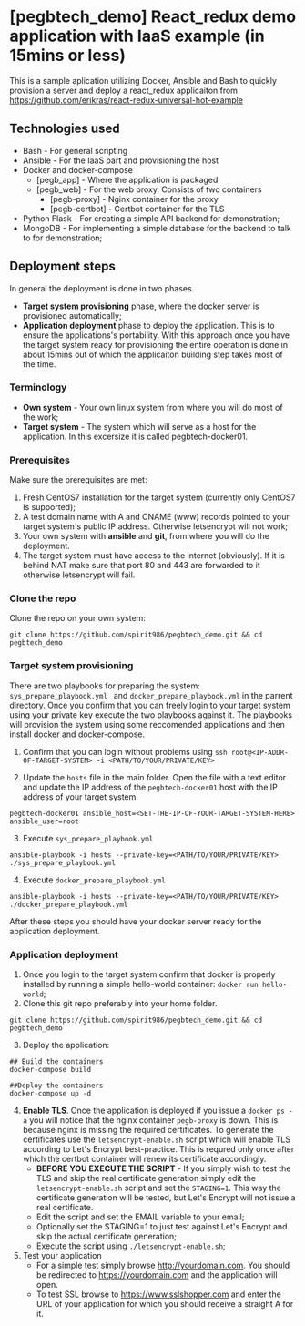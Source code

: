 # [pegbtech_demo] React_redux demo application with IaaS example (in 15mins or less)

This is a sample aplication utilizing Docker, Ansible and Bash to quickly provision a server and deploy a react_redux applicaiton from https://github.com/erikras/react-redux-universal-hot-example

## Technologies used
* Bash - For general scripting
* Ansible - For the IaaS part and provisioning the host 
* Docker and docker-compose
  * [pegb_app] - Where the application is packaged
  * [pegb_web] - For the web proxy. Consists of two containers
    * [pegb-proxy] - Nginx container for the proxy
    * [pegb-certbot] - Certbot container for the TLS
* Python Flask - For creating a simple API backend for demonstration;
* MongoDB - For implementing a simple database for the backend to talk to for demonstration;

## Deployment steps
In general the deployment is done in two phases. 
* **Target system provisioning** phase, where the docker server is provisioned automatically; 
* **Application deployment** phase to deploy the application. This is to ensure the applications's portability. With this approach once you have the target system ready for provisioning the entire operation is done in about 15mins out of which the applicaiton building step takes most of the time.

### Terminology
* **Own system** - Your own linux system from where you will do most of the work;
* **Target system** - The system which will serve as a host for the application. In this excersize it is called pegbtech-docker01.

### Prerequisites
Make sure the prerequisites are met:
1. Fresh CentOS7 installation for the target system (currently only CentOS7 is supported);
2. A test domain name with A and CNAME (www) records pointed to your target system's public IP address. Otherwise letsencrypt will not work; 
3. Your own system with **ansible** and **git**, from where you will do the deployment.
4. The target system must have access to the internet (obviously). If it is behind NAT make sure that port 80 and 443 are forwarded to it otherwise letsencrypt will fail.

### Clone the repo
Clone the repo on your own system:
```
git clone https://github.com/spirit986/pegbtech_demo.git && cd pegbtech_demo
```

### Target system provisioning
There are two playbooks for preparing the system: `sys_prepare_playbook.yml ` and `docker_prepare_playbook.yml` in the parrent directory. Once you confirm that you can freely login to your target system using your private key execute the two playbooks against it. The playbooks will provision the system using some reccomended applications and then install docker and docker-compose.

1. Confirm that you can login without problems using `ssh root@<IP-ADDR-OF-TARGET-SYSTEM> -i <PATH/TO/YOUR/PRIVATE/KEY>`

2. Update the `hosts` file in the main folder. Open the file with a text editor and update the IP address of the `pegbtech-docker01` host with the IP address of your target system.
```
pegbtech-docker01 ansible_host=<SET-THE-IP-OF-YOUR-TARGET-SYSTEM-HERE> ansible_user=root
```

3. Execute `sys_prepare_playbook.yml`
```
ansible-playbook -i hosts --private-key=<PATH/TO/YOUR/PRIVATE/KEY> ./sys_prepare_playbook.yml
```
4. Execute `docker_prepare_playbook.yml `
```
ansible-playbook -i hosts --private-key=<PATH/TO/YOUR/PRIVATE/KEY> ./docker_prepare_playbook.yml 
```
After these steps you should have your docker server ready for the application deployment.


### Application deployment
1. Once you login to the target system confirm that docker is properly installed by running a simple hello-world container: `docker run hello-world`;
2. Clone this git repo preferably into your home folder.
```
git clone https://github.com/spirit986/pegbtech_demo.git && cd pegbtech_demo
```
3. Deploy the application:
```
## Build the containers
docker-compose build

##Deploy the containers
docker-compose up -d
```
4. **Enable TLS**. Once the application is deployed if you issue a `docker ps -a` you will notice that the nginx container `pegb-proxy` is down. This is because nginx is missing the required certificates. To generate the certificates use the `letsencrypt-enable.sh` script which will enable TLS according to Let's Encrypt best-practice. This is requred only once after which the certbot container will renew its certificate accordingly.
     * **BEFORE YOU EXECUTE THE SCRIPT** - If you simply wish to test the TLS and skip the real certificate generation simply edit the `letsencrypt-enable.sh` script and set the `STAGING=1`. This way the certificate generation will be tested, but Let's Encrypt will not issue a real certificate.
     * Edit the script and set the EMAIL variable to your email;
     * Optionally set the STAGING=1 to just test against Let's Encrypt and skip the actual certificate generation;
     * Execute the script using `./letsencrypt-enable.sh`;
 5. Test your application 
     * For a simple test simply browse http://yourdomain.com. You should be redirected to https://yourdomain.com and the application will open.
     * To test SSL browse to https://www.sslshopper.com and enter the URL of your application for which you should receive a straight A for it.
